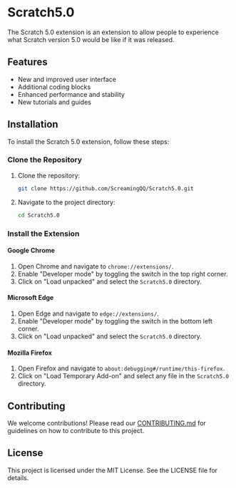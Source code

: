 # Scratch5.0

The Scratch 5.0 extension is an extension to allow people to experience what Scratch version 5.0 would be like if it was released.

## Features

- New and improved user interface
- Additional coding blocks
- Enhanced performance and stability
- New tutorials and guides

## Installation

To install the Scratch 5.0 extension, follow these steps:

### Clone the Repository

1. Clone the repository:
    ```sh
    git clone https://github.com/ScreamingQQ/Scratch5.0.git
    ```
2. Navigate to the project directory:
    ```sh
    cd Scratch5.0
    ```

### Install the Extension

#### Google Chrome

1. Open Chrome and navigate to `chrome://extensions/`.
2. Enable "Developer mode" by toggling the switch in the top right corner.
3. Click on "Load unpacked" and select the `Scratch5.0` directory.

#### Microsoft Edge

1. Open Edge and navigate to `edge://extensions/`.
2. Enable "Developer mode" by toggling the switch in the bottom left corner.
3. Click on "Load unpacked" and select the `Scratch5.0` directory.

#### Mozilla Firefox

1. Open Firefox and navigate to `about:debugging#/runtime/this-firefox`.
2. Click on "Load Temporary Add-on" and select any file in the `Scratch5.0` directory.

## Contributing

We welcome contributions! Please read our [CONTRIBUTING.md](/CONTRIBUTING.md) for guidelines on how to contribute to this project.

## License

This project is licensed under the MIT License. See the LICENSE file for details.